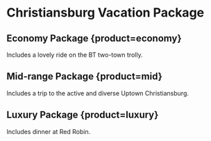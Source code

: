 # Christiansburg Vacation Package


## Economy Package {product=economy}

Includes a lovely ride on the BT two-town trolly.


## Mid-range Package {product=mid}

Includes a trip to the active and diverse Uptown Christiansburg.


## Luxury Package {product=luxury}

Includes dinner at Red Robin. 